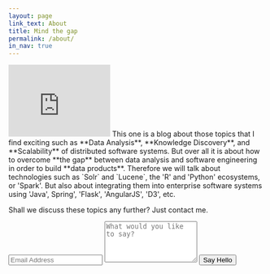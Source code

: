 ```yaml
---
layout: page
link_text: About
title: Mind the gap
permalink: /about/
in_nav: true
---
```

<iframe src="http://githubbadge.appspot.com/jadianes" style="border: 0;height: 142px;width: 200px;overflow: hidden;" frameBorder="0"></iframe>
This one is a blog about those topics that I find exciting such as **Data Analysis**, **Knowledge Discovery**, and **Scalability** of distributed software systems. But over all it is about how to overcome **the gap** between data analysis and software engineering in order to build **data products**. Therefore we will talk about technologies such as `Solr` and `Lucene`, the 'R' and 'Python' ecosystems, or 'Spark'. But also about integrating them into enterprise software systems using 'Java', Spring', 'Flask', 'AngularJS', 'D3', etc.  

Shall we discuss these topics any further? Just contact me.  

<div class="py2">
  <form action="https://forms.brace.io/jadianes@gmail.com" method="POST" class="form-stacked form-light">
    <input type="text" name="email" class="input mobile-block" placeholder="Email Address">
    <textarea type="text" name="content" class="input mobile-block" rows="5" placeholder="What would you like to say?"></textarea>
    <input type="submit" class="button button-blue button-big mobile-block" value="Say Hello">
  </form>
</div>
